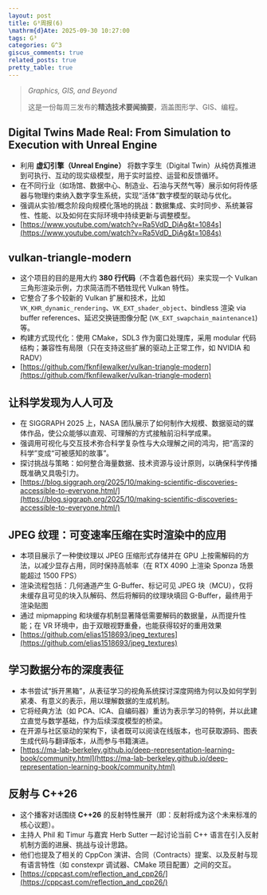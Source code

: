 ```yaml
---
layout: post
title: G³周报(6)
\mathrm{d}Ate: 2025-09-30 10:27:00
tags: G³
categories: G^3
giscus_comments: true
related_posts: true
pretty_table: true
---
```


> *Graphics, GIS, and Beyond*
>
> 这是一份每周三发布的**精选技术要闻摘要**，涵盖图形学、GIS、编程。

## Digital Twins Made Real: From Simulation to Execution with Unreal Engine

* 利用 **虚幻引擎（Unreal Engine）** 将数字孪生（Digital Twin）从纯仿真推进到可执行、互动的现实级模型，用于实时监控、运营和反馈循环。
* 在不同行业（如场馆、数据中心、制造业、石油与天然气等）展示如何将传感器与物理约束纳入数字孪生系统，实现“活体”数字模型的联动与优化。
* 强调从实验/概念阶段向规模化落地的挑战：数据集成、实时同步、系统兼容性、性能、以及如何在实际环境中持续更新与调整模型。
* [https://www.youtube.com/watch?v=Ra5VdD_DiAg&t=1084s](https://www.youtube.com/watch?v=Ra5VdD_DiAg&t=1084s)

## vulkan-triangle-modern

* 这个项目的目的是用大约 **380 行代码**（不含着色器代码）来实现一个 Vulkan 三角形渲染示例，力求简洁而不牺牲现代 Vulkan 特性。
* 它整合了多个较新的 Vulkan 扩展和技术，比如 `VK_KHR_dynamic_rendering`、`VK_EXT_shader_object`、bindless 渲染 via buffer references、延迟交换链图像分配 (`VK_EXT_swapchain_maintenance1`) 等。
* 构建方式现代化：使用 CMake，SDL3 作为窗口处理库，采用 modular 代码结构；兼容性有局限（只在支持这些扩展的驱动上正常工作，如 NVIDIA 和 RADV）
* [https://github.com/fknfilewalker/vulkan-triangle-modern](https://github.com/fknfilewalker/vulkan-triangle-modern)

## 让科学发现为人人可及

* 在 SIGGRAPH 2025 上，NASA 团队展示了如何制作大规模、数据驱动的媒体作品，使公众能够以直观、可理解的方式接触前沿科学成果。
* 强调用可视化与交互技术弥合科学复杂性与大众理解之间的鸿沟，把“高深的科学”变成“可被感知的故事”。
* 探讨挑战与策略：如何整合海量数据、技术资源与设计原则，以确保科学传播既准确又具吸引力。
* [https://blog.siggraph.org/2025/10/making-scientific-discoveries-accessible-to-everyone.html/](https://blog.siggraph.org/2025/10/making-scientific-discoveries-accessible-to-everyone.html/)

## JPEG 纹理：可变速率压缩在实时渲染中的应用

* 本项目展示了一种使纹理以 JPEG 压缩形式存储并在 GPU 上按需解码的方法，以减少显存占用，同时保持高帧率（在 RTX 4090 上渲染 Sponza 场景能超过 1500 FPS）
* 渲染流程包括：几何通道产生 G-Buffer、标记可见 JPEG 块（MCU），仅将未缓存且可见的块入队解码、然后将解码的纹理块填回 G-Buffer，最终用于渲染贴图
* 通过 mipmapping 和块缓存机制显著降低需要解码的数据量，从而提升性能；在 VR 环境中，由于双眼视野重叠，也能获得较好的重用效果 
* [https://github.com/elias1518693/jpeg_textures](https://github.com/elias1518693/jpeg_textures)

## 学习数据分布的深度表征

* 本书尝试“拆开黑箱”，从表征学习的视角系统探讨深度网络为何以及如何学到紧凑、有意义的表示，用以理解数据的生成机制。 
* 它将经典方法（如 PCA、ICA、自编码器）重访为表示学习的特例，并以此建立直觉与数学基础，作为后续深度模型的桥梁。 
* 在开源与社区驱动的架构下，读者既可以阅读在线版本，也可获取源码、图表生成代码与翻译版本，从而参与书籍演进。
* [https://ma-lab-berkeley.github.io/deep-representation-learning-book/community.html](https://ma-lab-berkeley.github.io/deep-representation-learning-book/community.html)

## 反射与 C++26

* 这个播客对话围绕 **C++26** 的反射特性展开（即：反射将成为这个未来标准的核心议题）。
* 主持人 Phil 和 Timur 与嘉宾 Herb Sutter 一起讨论当前 C++ 语言在引入反射机制方面的进展、挑战与设计思路。
* 他们也提及了相关的 CppCon 演讲、合同（Contracts）提案、以及反射与现有语言特性（如 constexpr 调试器、CMake 项目配置）之间的交互。
* [https://cppcast.com/reflection_and_cpp26/](https://cppcast.com/reflection_and_cpp26/)